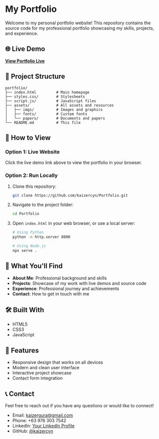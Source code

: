 # My Portfolio

Welcome to my personal portfolio website! This repository contains the source code for my professional portfolio showcasing my skills, projects, and experience.

## 🌐 Live Demo

**[View Portfolio Live](https://kaizercyn.github.io/Portfolio/)**

## 📁 Project Structure

```
portfolio/
├── index.html         # Main homepage
├── styles.css/        # Stylesheets
├── script.js/         # JavaScript files
├── assets/            # All assets and resources
│   ├── imgs/          # Images and graphics
│   ├── fonts/         # Custom fonts
│   └── papers/        # Documents and papers
└── README.md          # This file
```

## 🚀 How to View

### Option 1: Live Website
Click the live demo link above to view the portfolio in your browser.

### Option 2: Run Locally
1. Clone this repository:
   ```bash
   git clone https://github.com/kaizercyn/Portfolio.git
   ```
2. Navigate to the project folder:
   ```bash
   cd Portfolio
   ```
3. Open `index.html` in your web browser, or use a local server:
   ```bash
   # Using Python
   python -m http.server 8000
   
   # Using Node.js
   npx serve .
   ```

## 💼 What You'll Find

- **About Me**: Professional background and skills
- **Projects**: Showcase of my work with live demos and source code
- **Experience**: Professional journey and achievements
- **Contact**: How to get in touch with me

## 🛠️ Built With

- HTML5
- CSS3
- JavaScript

## 📱 Features

- Responsive design that works on all devices
- Modern and clean user interface
- Interactive project showcase
- Contact form integration

## 📞 Contact

Feel free to reach out if you have any questions or would like to connect!

- Email: kaizergura@gmail.com
- Phone: +63 976 303 7542
- LinkedIn: [Your LinkedIn Profile](https://www.linkedin.com/in/kaizergura)
- GitHub: [@kaizercyn](https://github.com/kaizercyn)
